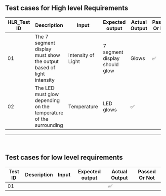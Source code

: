 ## Test cases for High level Requirements

| HLR_Test ID | Description | Input | Expected output | Actual Output | Passed Or Not |
| --- | --- | --- | --- | --- | --- |
| 01 | The 7 segment display must show the output based of light intensity  |Intensity of Light| 7 segment display should glow | Glows | ✅ |
| 02 | The LED must glow depending on the temperature of the surrounding|Temperature|LED glows|✅|


-----------------------------------------------------------------------
<br>

## Test cases for low  level requirements

| Test ID | Description | Input | Expected output | Actual Output | Passed Or Not |
| --- | --- | --- | --- | --- | --- |
| 01 |  |  |  | ✅ |
